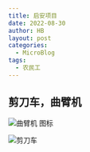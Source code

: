 ```yaml
---
title: 启安项目
date: 2022-08-30
author: HB
layout: post
categories:
  - MicroBlog
tags:
  - 农民工
---
```

## 剪刀车，曲臂机

![曲臂机 图标](https://huw.me/img/qd1.jpg) 


![剪刀车 ](https://huw.me/img/qd2.jpg) 
